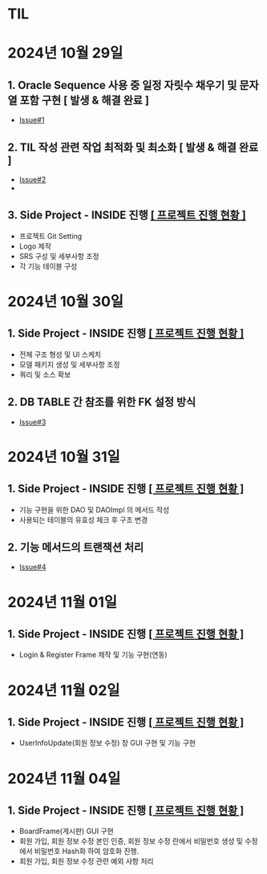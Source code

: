 # TIL

# 2024년 10월 29일 

## 1. Oracle Sequence 사용 중 일정 자릿수 채우기 및 문자열 포함 구현 [ 발생 & 해결 완료 ]
* [Issue#1](https://github.com/SulHyunRyung/INSIDE/issues/1)

## 2. TIL 작성 관련 작업 최적화 및 최소화 [ 발생 & 해결 완료 ]
* [Issue#2](https://github.com/SulHyunRyung/INSIDE/issues/2)
* 
## 3. Side Project - INSIDE 진행 [[ 프로젝트 진행 현황 ]](https://github.com/SulHyunRyung/INSIDE/tree/main)
* 프로젝트 Git Setting
* Logo 제작
* SRS 구성 및 세부사항 조정
* 각 기능 테이블 구성

# 2024년 10월 30일

## 1. Side Project - INSIDE 진행 [[ 프로젝트 진행 현황 ]](https://github.com/SulHyunRyung/INSIDE/tree/main)
* 전체 구조 형성 및 UI 스케치
* 모델 패키지 생성 및 세부사항 조정
* 쿼리 및 소스 확보

## 2. DB TABLE 간 참조를 위한 FK 설정 방식
* [Issue#3](https://github.com/SulHyunRyung/INSIDE/issues/3)

# 2024년 10월 31일

## 1. Side Project - INSIDE 진행 [[ 프로젝트 진행 현황 ]](https://github.com/SulHyunRyung/INSIDE/tree/main)
* 기능 구현을 위한 DAO 및 DAOImpl 의 메서드 작성
* 사용되는 테이블의 유효성 체크 후 구조 변경

## 2. 기능 메서드의 트랜잭션 처리
* [Issue#4](https://github.com/SulHyunRyung/INSIDE/issues/4)

# 2024년 11월 01일

## 1. Side Project - INSIDE 진행 [[ 프로젝트 진행 현황 ]](https://github.com/SulHyunRyung/INSIDE/tree/main)
* Login & Register Frame 제작 및 기능 구현(연동)

# 2024년 11월 02일

## 1. Side Project - INSIDE 진행 [[ 프로젝트 진행 현황 ]](https://github.com/SulHyunRyung/INSIDE/tree/main)
* UserInfoUpdate(회원 정보 수정) 창 GUI 구현 및 기능 구현

# 2024년 11월 04일

## 1. Side Project - INSIDE 진행 [[ 프로젝트 진행 현황 ]](https://github.com/SulHyunRyung/INSIDE/tree/main)
* BoardFrame(게시판) GUI 구현
* 회원 가입, 회원 정보 수정 본인 인증, 회원 정보 수정 란에서 비밀번호 생성 및 수정에서 비밀번호 Hash화 하여 암호화 진행.
* 회원 가입, 회원 정보 수정 관련 예외 사항 처리
